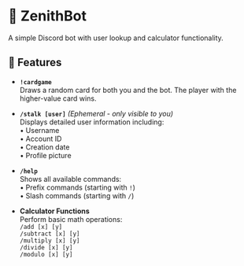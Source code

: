 # 🤖 ZenithBot

A simple Discord bot with user lookup and calculator functionality.

## 🔧 Features

- **`!cardgame`**  
  Draws a random card for both you and the bot. The player with the higher-value card wins.

- **`/stalk [user]`** *(Ephemeral - only visible to you)*  
  Displays detailed user information including:  
  • Username  
  • Account ID  
  • Creation date  
  • Profile picture  

- **`/help`**  
  Shows all available commands:  
  • Prefix commands (starting with `!`)  
  • Slash commands (starting with `/`)  

- **Calculator Functions**  
  Perform basic math operations:  
  `/add [x] [y]`  
  `/subtract [x] [y]`  
  `/multiply [x] [y]`  
  `/divide [x] [y]`  
  `/modulo [x] [y]`  
